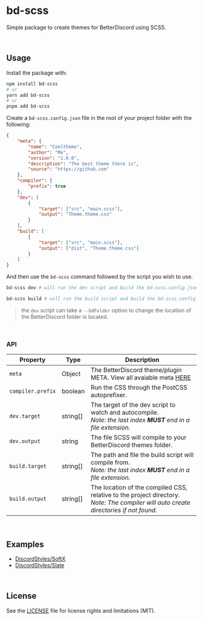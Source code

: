 # bd-scss
Simple package to create themes for BetterDiscord using SCSS.

<br>

## Usage
Install the package with:
```bash
npm install bd-scss
# or
yarn add bd-scss
# or
pnpm add bd-scss
```

Create a `bd-scss.config.json` file in the root of your project folder with the following:
```json
{
	"meta": {
		"name": "Cooltheme",
		"author": "Me",
		"version": "1.0.0",
		"description": "The best theme there is",
		"source": "https://github.com"
	},
	"compiler": {
		"prefix": true
	},
	"dev": [
		{
			"target": ["src", "main.scss"],
			"output": "Theme.theme.css"
		}
	],
	"build": [
		{
			"target": ["src", "main.scss"],
			"output": ["dist", "Theme.theme.css"]
		}
	]
}
```

And then use the `bd-scss` command followed by the script you wish to use.
```bash
bd-scss dev # will run the dev script and build the bd-scss.config.json dev object.

bd-scss build # will run the build script and build the bd-scss.config.json build object.
```
> the `dev` script can take a `--bdFolder` option to change the location of the BetterDiscord folder is located.

<br>

### API
| Property | Type | Description |
| --- | --- | --- |
| `meta` | Object | The BetterDiscord theme/plugin META. View all avaiable meta [HERE](https://github.com/BetterDiscord/BetterDiscord/wiki/Plugin-and-Theme-METAs) |
| `compiler.prefix` | boolean | Run the CSS through the PostCSS autoprefixer. |
| `dev.target` | string[] | The target of the dev script to watch and autocompile.<br>*Note: the last index **MUST** end in a file extension.* |
| `dev.output` | string | The file SCSS will compile to your BetterDiscord themes folder. |
| `build.target` | string[] | The path and file the build script will compile from. <br>*Note: the last index **MUST** end in a file extension.* |
| `build.output` | string[] | The location of the compiled CSS, relative to the project directory. <br>*Note: The compiler will auto create directories if not found.*

<br>

## Examples

- [DiscordStyles/SoftX](https://github.com/DiscordStyles/SoftX)
- [DiscordStyles/Slate](https://github.com/DiscordStyles/Slate)

<br>

## License

See the [LICENSE](https://github.com/Gibbu/bd-scss/blob/main/LICENSE) file for license rights and limitations (MIT).